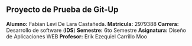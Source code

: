 ## Proyecto de Prueba de Git-Up
**Alumno:** Fabian Levi De Lara Castañeda.
**Matricula:** 2979388
**Carrera:** Desarrollo de software (**IDS**) 
**Semestre:** 6to Semestre 
**Asignatura:** Diseño de Aplicaciones WEB 
**Profesor:** Erik Ezequiel Carrillo Moo 

